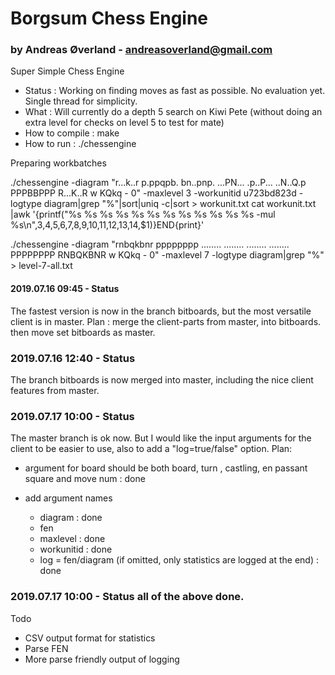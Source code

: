 # Borgsum Chess Engine
### by Andreas Øverland - andreasoverland@gmail.com



Super Simple Chess Engine

- Status : Working on finding moves as fast as possible. No evaluation yet. Single thread for simplicity.
- What : Will currently do a depth 5 search on Kiwi Pete (without doing an extra level for checks on level 5 to test for mate)
- How to compile : make
- How to run : ./chessengine

Preparing workbatches

./chessengine -diagram "r...k..r p.ppqpb. bn..pnp. ...PN... .p..P... ..N..Q.p PPPBBPPP R...K..R w KQkq - 0" -maxlevel 3 -workunitid u723bd823d -logtype diagram|grep "%"|sort|uniq -c|sort > workunit.txt
cat workunit.txt |awk '{printf("%s %s %s %s %s %s %s %s %s %s %s %s -mul %s\n",$3,$4,$5,$6,$7,$8,$9,$10,$11,$12,$13,$14,$1)}END{print}'

./chessengine -diagram "rnbqkbnr pppppppp ........ ........ ........ ........ PPPPPPPP RNBQKBNR w KQkq - 0" -maxlevel 7 -logtype diagram|grep "%" > level-7-all.txt


#### 2019.07.16 09:45 - Status
The fastest version is now in the branch bitboards, but the most versatile client is in master.
Plan : merge the client-parts from master, into bitboards. then move set bitboards as master.

### 2019.07.16 12:40 - Status
The branch bitboards is now merged into master, including the nice client features from master.

### 2019.07.17 10:00 - Status
The master branch is ok now. But I would like the input arguments for the client to be easier to use, also to add a "log=true/false" option.
Plan:
- argument for board should be both board, turn , castling, en passant square and move num : done
		  
- add argument names
  - diagram : done
  - fen
  - maxlevel : done
  - workunitid : done
  - log = fen/diagram (if omitted, only statistics are logged at the end) : done
 

### 2019.07.17 10:00 - Status all of the above done.


Todo
- CSV output format for statistics
- Parse FEN
- More parse friendly output of logging



